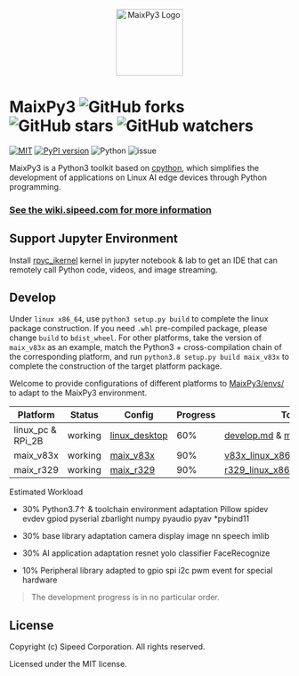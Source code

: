 <p align="center">
    <img height="120" src="https://wiki.sipeed.com/soft/maixpy/assets/maixpy/maixpy.png" title="" alt="MaixPy3 Logo">
</p>

# MaixPy3 ![GitHub forks](https://img.shields.io/github/forks/sipeed/maixpy3.svg?style=social) ![GitHub stars](https://img.shields.io/github/stars/sipeed/maixpy3.svg?style=social) ![GitHub watchers](https://img.shields.io/github/watchers/sipeed/maixpy3.svg?style=social)

[![MIT](https://img.shields.io/badge/license-MIT-blue.svg)](./LICENSE) [![PyPI version](https://badge.fury.io/py/maixpy3.svg)](https://badge.fury.io/py/maixpy3) ![Python](https://img.shields.io/badge/Python-3.5↗-ff69b4.svg) ![issue](https://img.shields.io/github/issues/sipeed/maixpy3.svg)

MaixPy3 is a Python3 toolkit based on [cpython](https://github.com/python/cpython), which simplifies the development of applications on Linux AI edge devices through Python programming.

### [See the wiki.sipeed.com for more information](https://wiki.sipeed.com/maixpy3)

## Support Jupyter Environment

Install [rpyc_ikernel](https://github.com/sipeed/rpyc_ikernel) kernel in jupyter notebook & lab to get an IDE that can remotely call Python code, videos, and image streaming.

## Develop

Under `linux x86_64`, use `python3 setup.py build` to complete the linux package construction.
If you need `.whl` pre-compiled package, please change `build` to `bdist_wheel`.
For other platforms, take the version of `maix_v83x` as an example, match the Python3 + cross-compilation chain of the corresponding platform, and run `python3.8 setup.py build maix_v83x` to complete the construction of the target platform package.

Welcome to provide configurations of different platforms to [MaixPy3/envs/](./envs/) to adapt to the MaixPy3 environment.

| **Platform**      | **Status** |  **Config** | **Progress** | **Toolchain** |
| --------------    | ---------- | ----------- | ------------ | ------------ |
| linux_pc & RPi_2B | working    | [linux_desktop](./envs/linux_desktop.py)  | 60%  | [develop.md](./docs/develop.md) & [maixpy3_build.yml](.github/workflows/maixpy3_build.yml)
| maix_v83x         | working    | [maix_v83x](./envs/maix_v83x.py)    | 90%  | [v83x_linux_x86_python3.8_toolchain](https://github.com/sipeed/MaixPy3/releases/tag/20210613)
| maix_r329         | working    | [maix_r329](./envs/maix_r329.py)    |  90%  | [r329_linux_x86_python3.9_toolchain](https://github.com/sipeed/MaixPy3/releases/tag/20211101)

Estimated Workload

- 30% Python3.7↑ & toolchain environment adaptation Pillow spidev evdev gpiod pyserial zbarlight numpy pyaudio pyav *pybind11

- 30% base library adaptation camera display image nn speech imlib

- 30% AI application adaptation resnet yolo classifier FaceRecognize

- 10% Peripheral library adapted to gpio spi i2c pwm event for special hardware

> The development progress is in no particular order.

## License

Copyright (c) Sipeed Corporation. All rights reserved.

Licensed under the MIT license.
